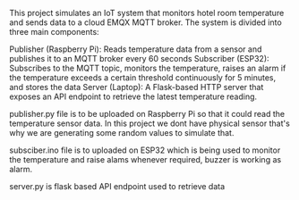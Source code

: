 This project simulates an IoT system that monitors hotel room temperature and sends data to a cloud EMQX MQTT broker. The system is divided into three main components:

Publisher (Raspberry Pi): Reads temperature data from a sensor and publishes it to an MQTT broker every 60 seconds
Subscriber (ESP32): Subscribes to the MQTT topic, monitors the temperature, raises an alarm if the temperature exceeds a certain threshold continuously for 5 minutes, and stores the data
Server (Laptop): A Flask-based HTTP server that exposes an API endpoint to retrieve the latest temperature reading.

publisher.py file is to be uploaded on Raspberry Pi so that it could read the temperature sensor data. In this project we dont have physical sensor that's why we are generating some random values to simulate that.

subsciber.ino file is to uploaded on ESP32 which is being used to monitor the temperature and raise alams whenever required, buzzer is working as alarm.

server.py is flask based API endpoint used to retrieve data
